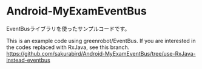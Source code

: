 # Android-MyExamEventBus
EventBusライブラリを使ったサンプルコードです。


This is an example code using greenrobot/EventBus.
If you are interested in the codes replaced with RxJava, see this branch.
https://github.com/sakurabird/Android-MyExamEventBus/tree/use-RxJava-instead-eventbus
